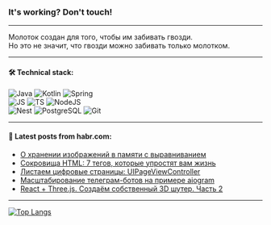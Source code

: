 ### It's working? Don't touch!

---
Молоток создан для того, чтобы им забивать гвозди. <br>
Но это не значит, что гвозди можно забивать только молотком.

---

#### 🛠️ Technical stack:

![Java](https://img.shields.io/badge/Java-informational?logo=Oracle&style=flat&logoColor=white&color=FF4500)
![Kotlin](https://img.shields.io/badge/Kotlin-informational?logo=Kotlin&style=flat&logoColor=white&color=774D97)
![Spring](https://img.shields.io/badge/SpringBoot-informational?logo=SpringBoot&style=flat&logoColor=white&color=6DB33F) <br>
![JS](https://img.shields.io/badge/JS-informational?logo=javaScript&style=flat&logoColor=black&color=F7Df1E)
![TS](https://img.shields.io/badge/TypeScript-informational?logo=typeScript&style=flat&logoColor=black&color=0667A8)
![NodeJS](https://img.shields.io/badge/NodeJS-informational?logo=node.js&style=flat&logoColor=white&color=70A760) <br>
![Nest](https://img.shields.io/badge/NestJS-informational?logo=NestJS&style=flat&logoColor=white&color=E0234E)
![PostgreSQL](https://img.shields.io/badge/PostgreSQL-informational?logo=PostgreSQL&style=flat&logoColor=white&color=DAA520)
![Git](https://img.shields.io/badge/Git-informational?logo=git&style=flat&logoColor=white&color=778899)

___

#### 💬 Latest posts from habr.com:

<!-- BLOG-POST-LIST:START -->
- [О хранении изображений в памяти с выравниванием](https://habr.com/ru/articles/773948/?utm_source=habrahabr&utm_medium=rss&utm_campaign=773948)
- [Сокровища HTML: 7 тегов, которые упростят вам жизнь](https://habr.com/ru/articles/774112/?utm_source=habrahabr&utm_medium=rss&utm_campaign=774112)
- [Листаем цифровые страницы: UIPageViewController](https://habr.com/ru/articles/774108/?utm_source=habrahabr&utm_medium=rss&utm_campaign=774108)
- [Масштабирование телеграм-ботов на примере aiogram](https://habr.com/ru/companies/otus/articles/773540/?utm_source=habrahabr&utm_medium=rss&utm_campaign=773540)
- [React + Three.js. Создаём собственный 3D шутер. Часть 2](https://habr.com/ru/articles/774090/?utm_source=habrahabr&utm_medium=rss&utm_campaign=774090)
<!-- BLOG-POST-LIST:END -->

---
[![Top Langs](https://github-readme-stats-git-master-advtsetting-gmailcom.vercel.app/api/top-langs/?username=zloylis&langs_count=10&hide_title=false&title_color=e6edf3&size_weight=0.5&count_weight=0.5&layout=compact&hide_border=true&theme=dracula)](https://github.com/zloylis)

<!-- ![GitHub stats](https://github-readme-stats-git-master-advtsetting-gmailcom.vercel.app/api?username=zloylis&show_icons=true&hide_border=true&theme=dracula&hide_title=true&include_all_commits=true&count_private=true&hide=contribs&hide_rank=true) -->
